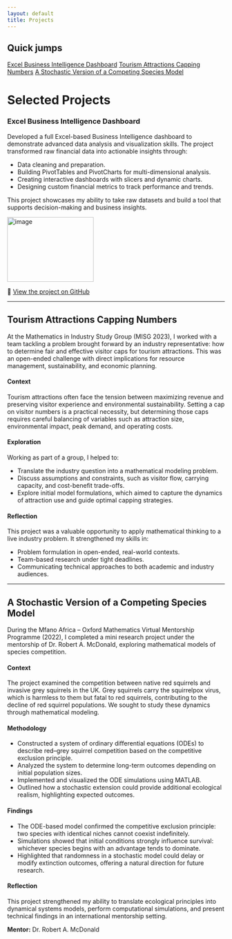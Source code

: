 ```yaml
---
layout: default
title: Projects
---
```


<div class="page-shell">
  <aside class="sidebar">
    <h2>Quick jumps</h2>
    <a href="#excel-bi-dashboard-2025">Excel Business Intelligence Dashboard</a>
    <a href="#tourism-attractions-capping-numbers">Tourism Attractions Capping Numbers</a>
    <a href="#a-stochastic-version-of-a-competing-species-model">A Stochastic Version of a Competing Species Model</a>
  </aside>

  <div class="content" markdown="1">

# Selected Projects

### Excel Business Intelligence Dashboard  

Developed a full Excel-based Business Intelligence dashboard to demonstrate advanced data analysis and visualization skills. The project transformed raw financial data into actionable insights through:  

- Data cleaning and preparation.  
- Building PivotTables and PivotCharts for multi-dimensional analysis.  
- Creating interactive dashboards with slicers and dynamic charts.  
- Designing custom financial metrics to track performance and trends.  

This project showcases my ability to take raw datasets and build a tool that supports decision-making and business insights.  

<img width="200" height="150" alt="image" src="https://github.com/user-attachments/assets/e31d165d-1c4b-4584-9464-499ee260c408" />

🔗 [View the project on GitHub](https://github.com/SARAH-GAKII/Excel-Business-Intelligence-Dashboard-From-Raw-Data-to-Insight)  


---


## Tourism Attractions Capping Numbers  

At the Mathematics in Industry Study Group (MISG 2023), I worked with a team tackling a problem brought forward by an industry representative: how to determine fair and effective visitor caps for tourism attractions. This was an open-ended challenge with direct implications for resource management, sustainability, and economic planning.  

#### Context  
Tourism attractions often face the tension between maximizing revenue and preserving visitor experience and environmental sustainability. Setting a cap on visitor numbers is a practical necessity, but determining those caps requires careful balancing of variables such as attraction size, environmental impact, peak demand, and operating costs.  

#### Exploration  
Working as part of a group, I helped to:  
- Translate the industry question into a mathematical modeling problem.  
- Discuss assumptions and constraints, such as visitor flow, carrying capacity, and cost-benefit trade-offs.  
- Explore initial model formulations, which aimed to capture the dynamics of attraction use and guide optimal capping strategies.  

#### Reflection  
This project was a valuable opportunity to apply mathematical thinking to a live industry problem. It strengthened my skills in:  
- Problem formulation in open-ended, real-world contexts.  
- Team-based research under tight deadlines.  
- Communicating technical approaches to both academic and industry audiences.


---


## A Stochastic Version of a Competing Species Model  

During the Mfano Africa – Oxford Mathematics Virtual Mentorship Programme (2022), I completed a mini research project under the mentorship of Dr. Robert A. McDonald, exploring mathematical models of species competition.  

#### Context  
The project examined the competition between native red squirrels and invasive grey squirrels in the UK. Grey squirrels carry the squirrelpox virus, which is harmless to them but fatal to red squirrels, contributing to the decline of red squirrel populations. We sought to study these dynamics through mathematical modeling.  

#### Methodology  
- Constructed a system of ordinary differential equations (ODEs) to describe red–grey squirrel competition based on the competitive exclusion principle.  
- Analyzed the system to determine long-term outcomes depending on initial population sizes.  
- Implemented and visualized the ODE simulations using MATLAB.  
- Outlined how a stochastic extension could provide additional ecological realism, highlighting expected outcomes.  

#### Findings  
- The ODE-based model confirmed the competitive exclusion principle: two species with identical niches cannot coexist indefinitely.  
- Simulations showed that initial conditions strongly influence survival: whichever species begins with an advantage tends to dominate.  
- Highlighted that randomness in a stochastic model could delay or modify extinction outcomes, offering a natural direction for future research.  

#### Reflection  
This project strengthened my ability to translate ecological principles into dynamical systems models, perform computational simulations, and present technical findings in an international mentorship setting.  

**Mentor:** Dr. Robert A. McDonald  

  </div>
</div>
